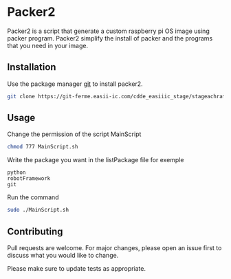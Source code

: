 # Packer2

Packer2 is a script that generate a custom raspberry pi OS image using packer program. Packer2 simplify the install of packer and 
the programs that you need in your image.

## Installation

Use the package manager [git](https://git-scm.com/) to install packer2.

```bash
git clone https://git-ferme.easii-ic.com/cdde_easiiic_stage/stageachraf
```

## Usage
Change the permission of the script MainScript

```bash
chmod 777 MainScript.sh
```
Write the package you want in the listPackage file for exemple 
```text
python
robotFramework
git
```
Run the command
```bash
sudo ./MainScript.sh
```

## Contributing
Pull requests are welcome. For major changes, please open an issue first to discuss what you would like to change.

Please make sure to update tests as appropriate.
